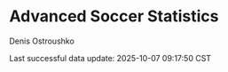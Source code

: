 # Advanced Soccer Statistics
Denis Ostroushko

<!-- gfm -->

Last successful data update: 2025-10-07 09:17:50 CST
